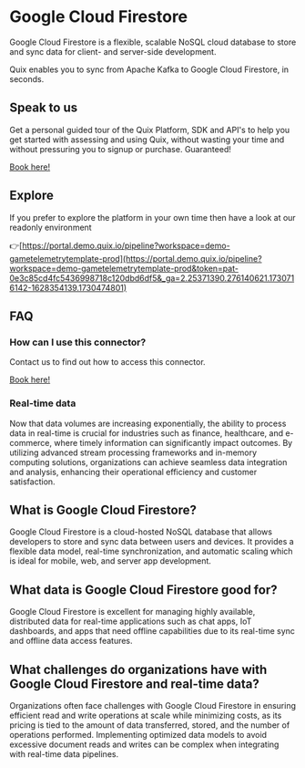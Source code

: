 <!--[tech-name]-->
# Google Cloud Firestore

<!--[blurb-about-tech]-->
Google Cloud Firestore is a flexible, scalable NoSQL cloud database to store and sync data for client- and server-side development.

Quix enables you to sync from Apache Kafka <span id="to_or_from">to</span> <span id="techname">Google Cloud Firestore</span>, in seconds.

## Speak to us

Get a personal guided tour of the Quix Platform, SDK and API's to help you get started with assessing and using Quix, without wasting your time and without pressuring you to signup or purchase. Guaranteed!

[Book here!](https://quix.io/book-a-demo)


## Explore

If you prefer to explore the platform in your own time then have a look at our readonly environment

👉[https://portal.demo.quix.io/pipeline?workspace=demo-gametelemetrytemplate-prod](https://portal.demo.quix.io/pipeline?workspace=demo-gametelemetrytemplate-prod&token=pat-0e3c85cd4fc5436998718c120dbd6df5&_ga=2.25371390.276140621.1730716142-1628354139.1730474801)


## FAQ 

### How can I use this connector?

Contact us to find out how to access this connector.

[Book here!](https://quix.io/book-a-demo)

### Real-time data

Now that data volumes are increasing exponentially, the ability to process data in real-time is crucial for industries such as finance, healthcare, and e-commerce, where timely information can significantly impact outcomes. By utilizing advanced stream processing frameworks and in-memory computing solutions, organizations can achieve seamless data integration and analysis, enhancing their operational efficiency and customer satisfaction.

## What is <span id="techname">Google Cloud Firestore</span>?

<!--[tech-seo-text]-->
Google Cloud Firestore is a cloud-hosted NoSQL database that allows developers to store and sync data between users and devices. It provides a flexible data model, real-time synchronization, and automatic scaling which is ideal for mobile, web, and server app development.

## What data is <span id="techname">Google Cloud Firestore</span> good for?

<!--[tech-data-seo-text]-->
Google Cloud Firestore is excellent for managing highly available, distributed data for real-time applications such as chat apps, IoT dashboards, and apps that need offline capabilities due to its real-time sync and offline data access features.

## What challenges do organizations have with <span id="techname">Google Cloud Firestore</span> and real-time data?

<!--[tech-challenges-seo-text]-->
Organizations often face challenges with Google Cloud Firestore in ensuring efficient read and write operations at scale while minimizing costs, as its pricing is tied to the amount of data transferred, stored, and the number of operations performed. Implementing optimized data models to avoid excessive document reads and writes can be complex when integrating with real-time data pipelines.